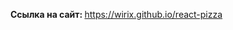<b>Ссылка на сайт: </b> <a href='https://wirix.github.io/react-pizza'>https://wirix.github.io/react-pizza</a>
